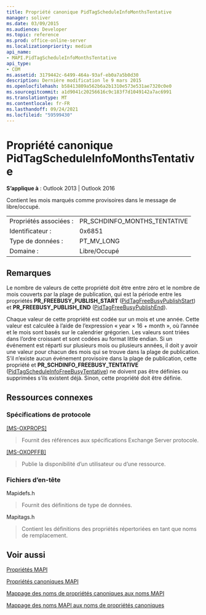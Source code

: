 ```yaml
---
title: Propriété canonique PidTagScheduleInfoMonthsTentative
manager: soliver
ms.date: 03/09/2015
ms.audience: Developer
ms.topic: reference
ms.prod: office-online-server
ms.localizationpriority: medium
api_name:
- MAPI.PidTagScheduleInfoMonthsTentative
api_type:
- COM
ms.assetid: 3179442c-6499-464a-93af-eb0a7a5b0d30
description: Dernière modification le 9 mars 2015
ms.openlocfilehash: b58413809a562b6a2b1310e573e531ae7320c0e0
ms.sourcegitcommit: a1d9041c20256616c9c183f7d1049142a7ac6991
ms.translationtype: MT
ms.contentlocale: fr-FR
ms.lasthandoff: 09/24/2021
ms.locfileid: "59599430"
---
```

# <a name="pidtagscheduleinfomonthstentative-canonical-property"></a>Propriété canonique PidTagScheduleInfoMonthsTentative

  
  
**S’applique à** : Outlook 2013 | Outlook 2016 
  
Contient les mois marqués comme provisoires dans le message de libre/occupé.
  
|||
|:-----|:-----|
|Propriétés associées :  <br/> |PR_SCHDINFO_MONTHS_TENTATIVE  <br/> |
|Identificateur :  <br/> |0x6851  <br/> |
|Type de données :  <br/> |PT_MV_LONG  <br/> |
|Domaine :  <br/> |Libre/Occupé  <br/> |
   
## <a name="remarks"></a>Remarques

Le nombre de valeurs de cette propriété doit être entre zéro et le nombre de mois couverts par la plage de publication, qui est la période entre les propriétés **PR_FREEBUSY_PUBLISH_START** ([PidTagFreeBusyPublishStart](pidtagfreebusypublishstart-canonical-property.md)) et **PR_FREEBUSY_PUBLISH_END** ([PidTagFreeBusyPublishEnd](pidtagfreebusypublishend-canonical-property.md)).
  
Chaque valeur de cette propriété est codée sur un mois et une année. Cette valeur est calculée à l’aide de l’expression « year × 16 + month », où l’année et le mois sont basés sur le calendrier grégorien. Les valeurs sont triées dans l’ordre croissant et sont codées au format little endian. Si un événement est réparti sur plusieurs mois ou plusieurs années, il doit y avoir une valeur pour chacun des mois qui se trouve dans la plage de publication. S’il n’existe aucun événement provisoire dans la plage de publication, cette propriété et **PR_SCHDINFO_FREEBUSY_TENTATIVE** ([PidTagScheduleInfoFreeBusyTentative](pidtagscheduleinfofreebusytentative-canonical-property.md)) ne doivent pas être définies ou supprimées s’ils existent déjà. Sinon, cette propriété doit être définie.
  
## <a name="related-resources"></a>Ressources connexes

### <a name="protocol-specifications"></a>Spécifications de protocole

[[MS-OXPROPS]](https://msdn.microsoft.com/library/f6ab1613-aefe-447d-a49c-18217230b148%28Office.15%29.aspx)
  
> Fournit des références aux spécifications Exchange Server protocole.
    
[[MS-OXOPFFB]](https://msdn.microsoft.com/library/1a527299-7211-4d27-a74c-b69bd0746320%28Office.15%29.aspx)
  
> Publie la disponibilité d’un utilisateur ou d’une ressource.
    
### <a name="header-files"></a>Fichiers d’en-tête

Mapidefs.h
  
> Fournit des définitions de type de données.
    
Mapitags.h
  
> Contient les définitions des propriétés répertoriées en tant que noms de remplacement.
    
## <a name="see-also"></a>Voir aussi



[Propriétés MAPI](mapi-properties.md)
  
[Propriétés canoniques MAPI](mapi-canonical-properties.md)
  
[Mappage des noms de propriétés canoniques aux noms MAPI](mapping-canonical-property-names-to-mapi-names.md)
  
[Mappage des noms MAPI aux noms de propriétés canoniques](mapping-mapi-names-to-canonical-property-names.md)

